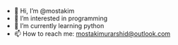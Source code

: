 - 👋 Hi, I’m @mostakim
- 👀 I’m interested in programming
- 🌱 I’m currently learning python
- 📫 How to reach me: mostakimurarshid@outlook.com
  

<!---
mostakim14/mostakim14 is a ✨ special ✨ repository because its `README.md` (this file) appears on your GitHub profile.
You can click the Preview link to take a look at your changes.
--->
